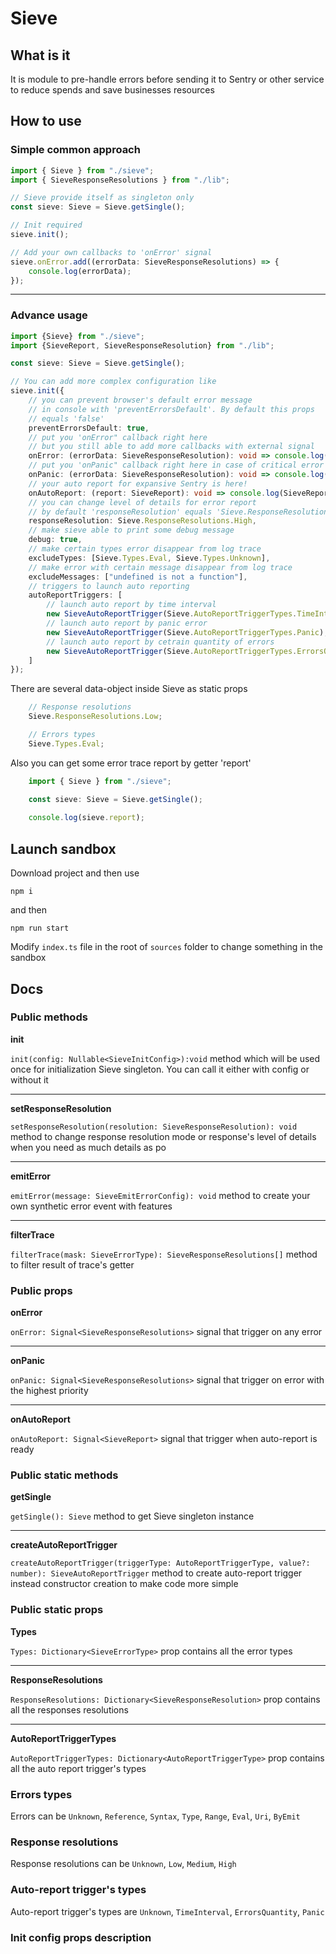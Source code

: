 # Sieve

## What is it
It is module to pre-handle errors before sending it to Sentry or other service to reduce spends and save businesses resources

## How to use

### Simple common approach

```ts
import { Sieve } from "./sieve";
import { SieveResponseResolutions } from "./lib";

// Sieve provide itself as singleton only
const sieve: Sieve = Sieve.getSingle();

// Init required
sieve.init();

// Add your own callbacks to 'onError' signal
sieve.onError.add((errorData: SieveResponseResolutions) => {
    console.log(errorData);
});
```
---
### Advance usage

```ts
import {Sieve} from "./sieve";
import {SieveReport, SieveResponseResolution} from "./lib";

const sieve: Sieve = Sieve.getSingle();

// You can add more complex configuration like
sieve.init({
    // you can prevent browser's default error message 
    // in console with 'preventErrorsDefault'. By default this props 
    // equals 'false'  
    preventErrorsDefault: true,
    // put you 'onError" callback right here
    // but you still able to add more callbacks with external signal
    onError: (errorData: SieveResponseResolution): void => console.log(errorData),
    // put you 'onPanic" callback right here in case of critical error
    onPanic: (errorData: SieveResponseResolution): void => console.log(errorData),
    // your auto report for expansive Sentry is here!
    onAutoReport: (report: SieveReport): void => console.log(SieveReport),
    // you can change level of details for error report
    // by default 'responseResolution' equals 'Sieve.ResponseResolutions.Low' 
    responseResolution: Sieve.ResponseResolutions.High,
    // make sieve able to print some debug message
    debug: true,
    // make certain types error disappear from log trace
    excludeTypes: [Sieve.Types.Eval, Sieve.Types.Unknown],
    // make error with certain message disappear from log trace
    excludeMessages: ["undefined is not a function"],
    // triggers to launch auto reporting
    autoReportTriggers: [
        // launch auto report by time interval
        new SieveAutoReportTrigger(Sieve.AutoReportTriggerTypes.TimeInterval, 10000),
        // launch auto report by panic error
        new SieveAutoReportTrigger(Sieve.AutoReportTriggerTypes.Panic),
        // launch auto report by cetrain quantity of errors
        new SieveAutoReportTrigger(Sieve.AutoReportTriggerTypes.ErrorsQuantity, 10),
    ]
});
```

There are several data-object inside Sieve as static props

```ts
    // Response resolutions
    Sieve.ResponseResolutions.Low;

    // Errors types
    Sieve.Types.Eval;
```

Also you can get some error trace report by getter 'report'

```ts
    import { Sieve } from "./sieve";

    const sieve: Sieve = Sieve.getSingle();
    
    console.log(sieve.report); 
```

## Launch sandbox
Download project and then use

```shell
npm i
```

and then

```shell
npm run start
```

Modify `index.ts` file in the root of `sources` folder to change something in the sandbox


## Docs

### Public methods

**init**

`init(config: Nullable<SieveInitConfig>):void` method which will be used once for initialization Sieve singleton. 
You can call it either with config or without it 

---

**setResponseResolution**

`setResponseResolution(resolution: SieveResponseResolution): void` method to change response resolution mode or response's level of details 
when you need as much details as po

---

**emitError**

`emitError(message: SieveEmitErrorConfig): void` method to create your own synthetic error event with features

---

**filterTrace**

`filterTrace(mask: SieveErrorType): SieveResponseResolutions[]` method to filter result of trace's getter

### Public props

**onError**

`onError: Signal<SieveResponseResolutions>` signal that trigger on any error

---

**onPanic**

`onPanic: Signal<SieveResponseResolutions>` signal that trigger on error with the highest priority

---

**onAutoReport**

`onAutoReport: Signal<SieveReport>` signal that trigger when auto-report is ready

### Public static methods

**getSingle**

`getSingle(): Sieve` method to get Sieve singleton instance

---

**createAutoReportTrigger**

`createAutoReportTrigger(triggerType: AutoReportTriggerType, value?: number): SieveAutoReportTrigger` method to create auto-report trigger instead constructor creation to make code more simple

### Public static props

**Types**

`Types: Dictionary<SieveErrorType>` prop contains all the error types

---

**ResponseResolutions**

`ResponseResolutions: Dictionary<SieveResponseResolution>` prop contains all the responses resolutions

---

**AutoReportTriggerTypes**

`AutoReportTriggerTypes: Dictionary<AutoReportTriggerType>` prop contains all the auto report trigger's types

### Errors types

Errors can be `Unknown`, `Reference`, `Syntax`, `Type`, `Range`, `Eval`, `Uri`, `ByEmit`

### Response resolutions

Response resolutions can be `Unknown`, `Low`, `Medium`, `High`

### Auto-report trigger's types

Auto-report trigger's types are `Unknown`, `TimeInterval`, `ErrorsQuantity`, `Panic`

### Init config props description